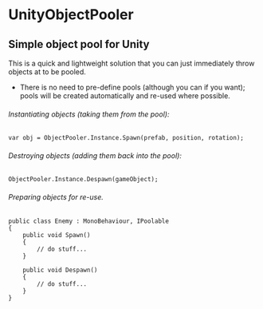 # UnityObjectPooler
## Simple object pool for Unity

This is a quick and lightweight solution that you can just immediately throw objects at to be pooled. 

 - There is no need to pre-define pools (although you can if you want); pools will be created automatically and re-used where possible.

###### Instantiating objects (taking them from the pool):
```
var obj = ObjectPooler.Instance.Spawn(prefab, position, rotation);
```

###### Destroying objects (adding them back into the pool):
```
ObjectPooler.Instance.Despawn(gameObject);   
```

###### Preparing objects for re-use. 
```
public class Enemy : MonoBehaviour, IPoolable
{
    public void Spawn()
    {
        // do stuff...
    }

    public void Despawn()
    {
        // do stuff...
    }
}
```
